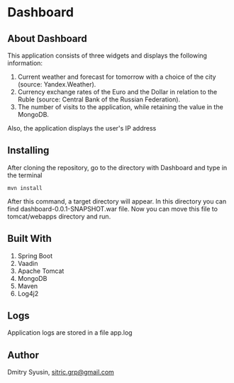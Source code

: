 # Dashboard

## About Dashboard

This application consists of three widgets and displays the following information:
1. Current weather and forecast for tomorrow with a choice of the city (source: Yandex.Weather).
2. Currency exchange rates of the Euro and the Dollar in relation to the Ruble (source: Central Bank of the Russian Federation).
3. The number of visits to the application, while retaining the value in the MongoDB.

Also, the application displays the user's IP address

## Installing

After cloning the repository, go to the directory with Dashboard and type in the terminal
```
mvn install
```
After this command, a target directory will appear. In this directory you can find dashboard-0.0.1-SNAPSHOT.war file. 
Now you can move this file to tomcat/webapps directory and run.

## Built With

 1. Spring Boot
 2. Vaadin
 3. Apache Tomcat
 4. MongoDB
 5. Maven
 6. Log4j2
 
 ## Logs
 
 Application logs are stored in a file app.log
 
## Author

Dmitry Syusin, sitric.grp@gmail.com
 
